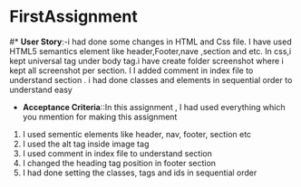 # FirstAssignment

#* **User Story**:-i had done some changes in HTML and Css file. I have used HTML5 semantics element like header,Footer,nave ,section and etc. In css,i kept universal tag under body tag.i have create folder screenshot where i kept all  screenshot per section. I I added comment in index file to understand section . i had done classes and elements in sequential order to understand easy

* **Acceptance Criteria**::In this assignment , I had used everything which you nmention for making this assignment
1. I used sementic elements like header, nav, footer,  section etc
2. I used the alt tag inside image tag
3. I used comment in index file to understand section 
4. I changed the heading tag position in footer section
5. I had done setting the classes, tags and ids in sequential order
